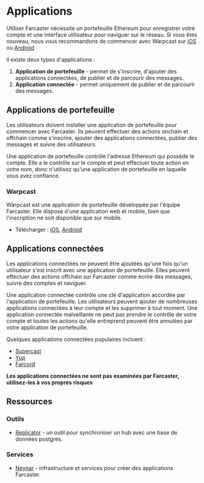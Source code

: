 # Applications

Utiliser Farcaster nécessite un portefeuille Ethereum pour enregistrer votre compte et une interface utilisateur pour naviguer sur le réseau. Si vous êtes nouveau, nous vous recommandons de commencer avec Warpcast sur [iOS](https://apps.apple.com/us/app/warpcast/id1600555445) ou [Android](https://play.google.com/store/apps/details?id=com.farcaster.mobile&hl=en_US&gl=US)

Il existe deux types d'applications :

1. **Application de portefeuille** - permet de s'inscrire, d'ajouter des applications connectées, de publier et de parcourir des messages.
2. **Application connectée** - permet uniquement de publier et de parcourir des messages.

## Applications de portefeuille

Les utilisateurs doivent installer une application de portefeuille pour commencer avec Farcaster. Ils peuvent effectuer des actions onchain et offchain comme s'inscrire, ajouter des applications connectées, publier des messages et suivre des utilisateurs.

Une application de portefeuille contrôle l'adresse Ethereum qui possède le compte. Elle a le contrôle sur le compte et peut effectuer toute action en votre nom, donc n'utilisez qu'une application de portefeuille en laquelle vous avez confiance.

### Warpcast

Warpcast est une application de portefeuille développée par l'équipe Farcaster. Elle dispose d'une application web et mobile, bien que l'inscription ne soit disponible que sur mobile.

- Télécharger : [iOS](https://apps.apple.com/us/app/warpcast/id1600555445), [Android](https://play.google.com/store/apps/details?id=com.farcaster.mobile&hl=en_US&gl=US)

## Applications connectées

Les applications connectées ne peuvent être ajoutées qu'une fois qu'un utilisateur s'est inscrit avec une application de portefeuille. Elles peuvent effectuer des actions offchain sur Farcaster comme écrire des messages, suivre des comptes et naviguer.

Une application connectée contrôle une clé d'application accordée par l'application de portefeuille. Les utilisateurs peuvent ajouter de nombreuses applications connectées à leur compte et les supprimer à tout moment. Une application connectée malveillante ne peut pas prendre le contrôle de votre compte et toutes les actions qu'elle entreprend peuvent être annulées par votre application de portefeuille.

Quelques applications connectées populaires incluent :

- [Supercast](https://supercast.xyz/)
- [Yup](https://yup.io/)
- [Farcord](https://farcord.com/)

**Les applications connectées ne sont pas examinées par Farcaster, utilisez-les à vos propres risques**

## Ressources

### Outils

- [Replicator](https://github.com/farcasterxyz/hub-monorepo/tree/main/apps/replicator) - un outil pour synchroniser un hub avec une base de données postgres.

### Services

- [Neynar](https://neynar.com/) - infrastructure et services pour créer des applications Farcaster.